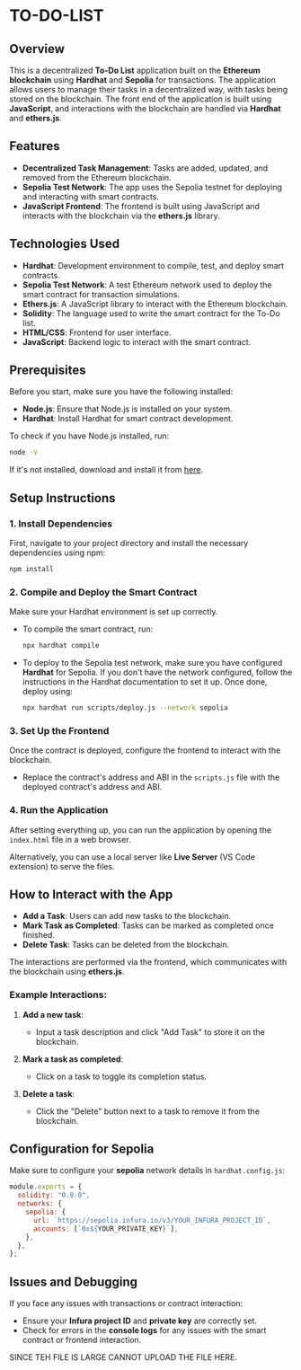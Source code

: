 # TO-DO-LIST

## Overview
This is a decentralized **To-Do List** application built on the **Ethereum blockchain** using **Hardhat** and **Sepolia** for transactions. The application allows users to manage their tasks in a decentralized way, with tasks being stored on the blockchain.
The front end of the application is built using **JavaScript**, and interactions with the blockchain are handled via **Hardhat** and **ethers.js**.

## Features
- **Decentralized Task Management**: Tasks are added, updated, and removed from the Ethereum blockchain.
- **Sepolia Test Network**: The app uses the Sepolia testnet for deploying and interacting with smart contracts.
- **JavaScript Frontend**: The frontend is built using JavaScript and interacts with the blockchain via the **ethers.js** library.
  
## Technologies Used
- **Hardhat**: Development environment to compile, test, and deploy smart contracts.
- **Sepolia Test Network**: A test Ethereum network used to deploy the smart contract for transaction simulations.
- **Ethers.js**: A JavaScript library to interact with the Ethereum blockchain.
- **Solidity**: The language used to write the smart contract for the To-Do list.
- **HTML/CSS**: Frontend for user interface.
- **JavaScript**: Backend logic to interact with the smart contract.

## Prerequisites
Before you start, make sure you have the following installed:
- **Node.js**: Ensure that Node.js is installed on your system.
- **Hardhat**: Install Hardhat for smart contract development.
  
To check if you have Node.js installed, run:
```bash
node -v
```

If it's not installed, download and install it from [here](https://nodejs.org/).

## Setup Instructions

### 1. Install Dependencies
First, navigate to your project directory and install the necessary dependencies using npm:

```bash
npm install
```

### 2. Compile and Deploy the Smart Contract
Make sure your Hardhat environment is set up correctly.

- To compile the smart contract, run:
  ```bash
  npx hardhat compile
  ```

- To deploy to the Sepolia test network, make sure you have configured **Hardhat** for Sepolia. If you don't have the network configured, follow the instructions in the Hardhat documentation to set it up. Once done, deploy using:
  ```bash
  npx hardhat run scripts/deploy.js --network sepolia
  ```

### 3. Set Up the Frontend
Once the contract is deployed, configure the frontend to interact with the blockchain.

- Replace the contract's address and ABI in the `scripts.js` file with the deployed contract's address and ABI.

### 4. Run the Application
After setting everything up, you can run the application by opening the `index.html` file in a web browser.

Alternatively, you can use a local server like **Live Server** (VS Code extension) to serve the files.

## How to Interact with the App
- **Add a Task**: Users can add new tasks to the blockchain.
- **Mark Task as Completed**: Tasks can be marked as completed once finished.
- **Delete Task**: Tasks can be deleted from the blockchain.

The interactions are performed via the frontend, which communicates with the blockchain using **ethers.js**.

### Example Interactions:
1. **Add a new task**:
   - Input a task description and click "Add Task" to store it on the blockchain.

2. **Mark a task as completed**:
   - Click on a task to toggle its completion status.

3. **Delete a task**:
   - Click the "Delete" button next to a task to remove it from the blockchain.

## Configuration for Sepolia
Make sure to configure your **sepolia** network details in `hardhat.config.js`:

```javascript
module.exports = {
  solidity: "0.8.0",
  networks: {
    sepolia: {
      url: `https://sepolia.infura.io/v3/YOUR_INFURA_PROJECT_ID`,
      accounts: [`0x${YOUR_PRIVATE_KEY}`],
    },
  },
};
```

## Issues and Debugging
If you face any issues with transactions or contract interaction:
- Ensure your **Infura project ID** and **private key** are correctly set.
- Check for errors in the **console logs** for any issues with the smart contract or frontend interaction.

SINCE TEH FILE IS LARGE CANNOT UPLOAD THE FILE HERE.
